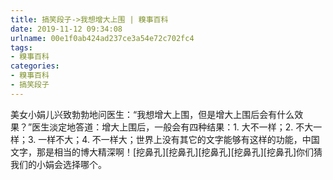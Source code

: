```yaml
---
title: 搞笑段子->我想增大上围 | 糗事百科
date: 2019-11-12 09:34:08
urlname: 00e1f0ab424ad237ce3a54e72c702fc4
tags: 
- 糗事百科
categories:
- 糗事百科
- 搞笑段子
---
```

美女小娟儿兴致勃勃地问医生：“我想增大上围，但是增大上围后会有什么效果？”医生淡定地答道：增大上围后，一般会有四种结果：1. 大不一样；2. 不大一样；3. 一样不大；4. 不一样大；世界上没有其它的文字能够有这样的功能，中国文字，那是相当的博大精深啊！[挖鼻孔][挖鼻孔][挖鼻孔][挖鼻孔][挖鼻孔]你们猜我们的小娟会选择哪个。


